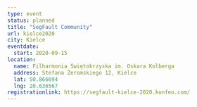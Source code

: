 ```yaml
---
type: event
status: planned
title: "SegFault Community"
url: kielce2020
city: Kielce
eventdate:
  start: 2020-09-15
location:
  name: Filharmonia Świętokrzyska im. Oskara Kolberga
  address: Stefana Żeromskiego 12, Kielce
  lat: 50.866694
  lng: 20.636567
registrationlink: https://segfault-kielce-2020.konfeo.com/
---
```

